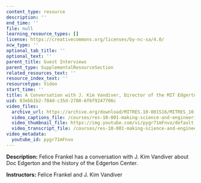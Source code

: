```yaml
---
content_type: resource
description: ''
end_time: ''
file: null
learning_resource_types: []
license: https://creativecommons.org/licenses/by-nc-sa/4.0/
ocw_type: ''
optional_tab_title: ''
optional_text: ''
parent_title: Guest Interviews
parent_type: SupplementalResourceSection
related_resources_text: ''
resource_index_text: ''
resourcetype: Video
start_time: ''
title: A Conversation with J. Kim Vandiver, Director of the MIT Edgerton Center
uid: 83ebb1b2-784d-c35d-2780-6f6f9247706c
video_files:
  archive_url: https://archive.org/download/MITRES.10-001S16/MITRES_10-001S16_Track44_300k.mp4
  video_captions_file: /courses/res-10-001-making-science-and-engineering-pictures-a-practical-guide-to-presenting-your-work-spring-2016/867012f9c76b57629c0433509cd9008e_pygr71mFnvo.vtt
  video_thumbnail_file: https://img.youtube.com/vi/pygr71mFnvo/default.jpg
  video_transcript_file: /courses/res-10-001-making-science-and-engineering-pictures-a-practical-guide-to-presenting-your-work-spring-2016/eb7ce9ceb8d23b4ffdae7d040dfdd0d6_pygr71mFnvo.pdf
video_metadata:
  youtube_id: pygr71mFnvo
---
```


**Description:** Felice Frankel has a conversation with J. Kim Vandiver about Doc Edgerton and the history of the Edgerton Center.

**Instructors:** Felice Frankel and J. Kim Vandiver

